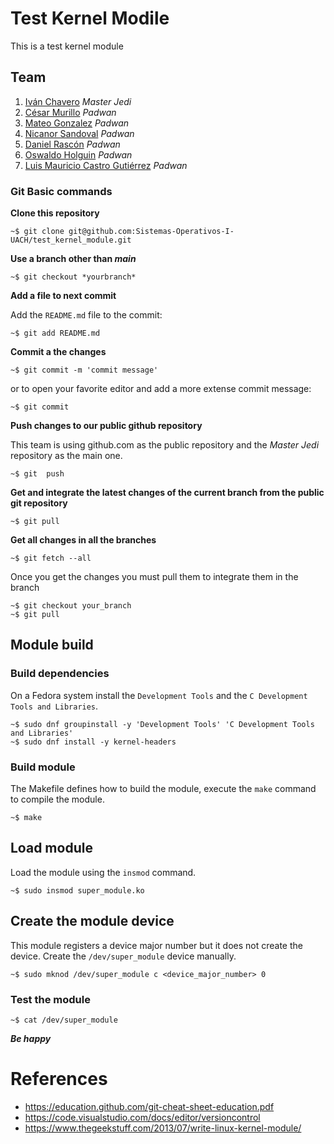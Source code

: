 # Test Kernel Modile
This is a test kernel module

## Team

1. [Iván Chavero](https://github.com/imcsk8) *Master Jedi*
1. [César Murillo](https://github.com/Cesar64100) *Padwan*
1. [Mateo Gonzalez](https://github.com/MateoGL) *Padwan*
1. [Nicanor Sandoval](https://github.com/nicanorsandoval) *Padwan*
1. [Daniel Rascón](https://github.com/Dnxxl) *Padwan*
1. [Oswaldo Holguin](https://github.com/Oswaldo-Holguin) *Padwan*
1. [Luis Mauricio Castro Gutiérrez](https://github.com/mau-castro) *Padwan*



### Git Basic commands

**Clone this repository**

```
~$ git clone git@github.com:Sistemas-Operativos-I-UACH/test_kernel_module.git
```

**Use a branch other than *main***

```
~$ git checkout *yourbranch*
```

**Add a file to next commit**

Add the `README.md` file to the commit:

```
~$ git add README.md
```

**Commit a the changes**
```
~$ git commit -m 'commit message'
```

or to open your favorite editor and add a more extense commit message:

```
~$ git commit
```

**Push changes to our public github repository**

This team is using github.com as the public repository and the *Master Jedi* repository as the main one.

```
~$ git  push
```

**Get and integrate the latest changes of the current branch from the public git repository**

```
~$ git pull
```

**Get all changes in all the branches**

```
~$ git fetch --all
```

Once you get the changes you must pull them to integrate them in the branch

```
~$ git checkout your_branch
~$ git pull
```
## Module build

### Build dependencies

On a Fedora system install the `Development Tools`  and the `C Development Tools and Libraries`.

```
~$ sudo dnf groupinstall -y 'Development Tools' 'C Development Tools and Libraries'
~$ sudo dnf install -y kernel-headers
```

### Build module

The Makefile defines how to build the module, execute the `make` command to compile the module.

```
~$ make
```

## Load module

Load the module using the `insmod` command.

```
~$ sudo insmod super_module.ko
```

## Create the module device

This module registers a device major number but it does not create the device. Create the `/dev/super_module` device manually.

```
~$ sudo mknod /dev/super_module c <device_major_number> 0
```

### Test the module

```
~$ cat /dev/super_module
```

***Be happy***

# References

* https://education.github.com/git-cheat-sheet-education.pdf
* https://code.visualstudio.com/docs/editor/versioncontrol
* https://www.thegeekstuff.com/2013/07/write-linux-kernel-module/
